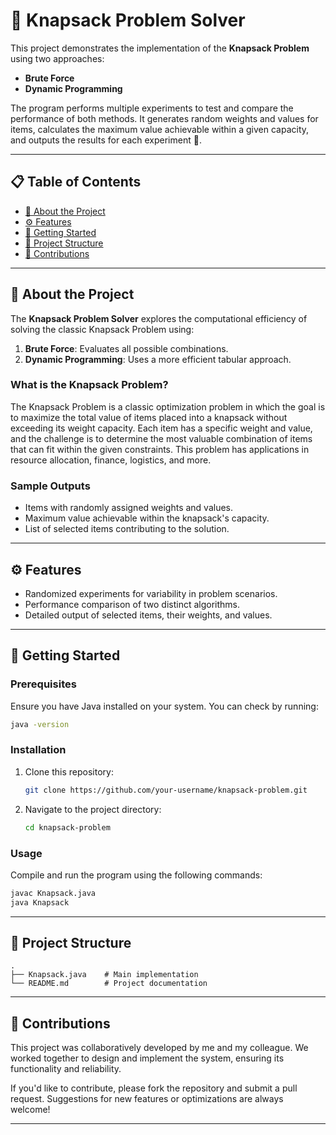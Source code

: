 # 🧮 Knapsack Problem Solver

This project demonstrates the implementation of the **Knapsack Problem** using two approaches:
- **Brute Force** 
- **Dynamic Programming**

The program performs multiple experiments to test and compare the performance of both methods. It generates random weights and values for items, calculates the maximum value achievable within a given capacity, and outputs the results for each experiment 🎒.

---

## 📋 Table of Contents

- [📖 About the Project](#-about-the-project)
- [⚙️ Features](#%EF%B8%8F-features)
- [🚀 Getting Started](#-getting-started)
- [📂 Project Structure](#-project-structure)
- [🤝 Contributions](#-contributions)

---

## 📖 About the Project

The **Knapsack Problem Solver** explores the computational efficiency of solving the classic Knapsack Problem using:
1. **Brute Force**: Evaluates all possible combinations.
2. **Dynamic Programming**: Uses a more efficient tabular approach.

### What is the Knapsack Problem?
The Knapsack Problem is a classic optimization problem in which the goal is to maximize the total value of items placed into a knapsack without exceeding its weight capacity. Each item has a specific weight and value, and the challenge is to determine the most valuable combination of items that can fit within the given constraints. This problem has applications in resource allocation, finance, logistics, and more.

### Sample Outputs
- Items with randomly assigned weights and values.
- Maximum value achievable within the knapsack's capacity.
- List of selected items contributing to the solution.

---

## ⚙️ Features

- Randomized experiments for variability in problem scenarios.
- Performance comparison of two distinct algorithms.
- Detailed output of selected items, their weights, and values.

---

## 🚀 Getting Started

### Prerequisites
Ensure you have Java installed on your system. You can check by running:
```bash
java -version
```

### Installation
1. Clone this repository:
   ```bash
   git clone https://github.com/your-username/knapsack-problem.git
   ```
2. Navigate to the project directory:
   ```bash
   cd knapsack-problem
   ```

### Usage
Compile and run the program using the following commands:
```bash
javac Knapsack.java
java Knapsack
```

---

## 📂 Project Structure

```
.
├── Knapsack.java    # Main implementation
└── README.md        # Project documentation
```

---

## 🤝 Contributions

This project was collaboratively developed by me and my colleague. We worked together to design and implement the system, ensuring its functionality and reliability.

If you'd like to contribute, please fork the repository and submit a pull request. Suggestions for new features or optimizations are always welcome!

---

